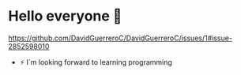 # Hello everyone 👋

https://github.com/DavidGuerreroC/DavidGuerreroC/issues/1#issue-2852598010

- ⚡ I´m looking forward to learning programming
